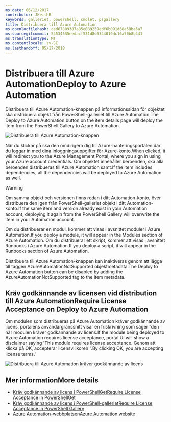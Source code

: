 ```yaml
---
ms.date: 06/12/2017
contributor: JKeithB
keywords: galleriet, powershell, cmdlet, psgallery
title: Distribuera till Azure Automation
ms.openlocfilehash: ced67809387a85e089259edf6b091d68e58ba6a7
ms.sourcegitcommit: 54534635eedacf531d8d6344019dc16a50b8b441
ms.translationtype: MT
ms.contentlocale: sv-SE
ms.lasthandoff: 05/17/2018
---
```

# <a name="deploy-to-azure-automation"></a><span data-ttu-id="90b6a-103">Distribuera till Azure Automation</span><span class="sxs-lookup"><span data-stu-id="90b6a-103">Deploy to Azure Automation</span></span>

<span data-ttu-id="90b6a-104">Distribuera till Azure Automation-knappen på informationssidan för objektet ska distribuera objekt från PowerShell-galleriet till Azure Automation.</span><span class="sxs-lookup"><span data-stu-id="90b6a-104">The Deploy to Azure Automation button on the item details page will deploy the item from the PowerShell Gallery to Azure Automation.</span></span>

![Distribuera till Azure Automation-knappen](../../Images/DeployToAzureAutomationButton.png)

<span data-ttu-id="90b6a-106">När du klickar på ska den omdirigera dig till Azure-hanteringsportalen där du loggar in med dina inloggningsuppgifter för Azure-konto.</span><span class="sxs-lookup"><span data-stu-id="90b6a-106">When clicked, it will redirect you to the Azure Management Portal, where you sign in using your Azure account credentials.</span></span>
<span data-ttu-id="90b6a-107">Om objektet innehåller beroenden, ska alla beroenden distribueras till Azure Automation samt.</span><span class="sxs-lookup"><span data-stu-id="90b6a-107">If the item includes dependencies, all the dependencies will be deployed to Azure Automation as well.</span></span>

> [!WARNING]
> <span data-ttu-id="90b6a-108">Om samma objekt och versionen finns redan i ditt Automation-konto, över distribuera den igen från PowerShell-galleriet objekt i ditt Automation-konto.</span><span class="sxs-lookup"><span data-stu-id="90b6a-108">If the same item and version already exist in your Automation account, deploying it again from the PowerShell Gallery will overwrite the item in your Automation account.</span></span>

<span data-ttu-id="90b6a-109">Om du distribuerar en modul, kommer att visas i avsnittet moduler i Azure Automation.</span><span class="sxs-lookup"><span data-stu-id="90b6a-109">If you deploy a module, it will appear in the Modules section of Azure Automation.</span></span>  <span data-ttu-id="90b6a-110">Om du distribuerar ett skript, kommer att visas i avsnittet Runbooks i Azure Automation.</span><span class="sxs-lookup"><span data-stu-id="90b6a-110">If you deploy a script, it will appear in the Runbooks section of Azure Automation.</span></span>

<span data-ttu-id="90b6a-111">Distribuera till Azure Automation-knappen kan inaktiveras genom att lägga till taggen AzureAutomationNotSupported objektmetadata.</span><span class="sxs-lookup"><span data-stu-id="90b6a-111">The Deploy to Azure Automation button can be disabled by adding the AzureAutomationNotSupported tag to the item metadata.</span></span>

## <a name="require-license-acceptance-on-deploy-to-azure-automation"></a><span data-ttu-id="90b6a-112">Kräv godkännande av licensen vid distribution till Azure Automation</span><span class="sxs-lookup"><span data-stu-id="90b6a-112">Require License Acceptance on Deploy to Azure Automation</span></span>

<span data-ttu-id="90b6a-113">Om modulen som distribueras på Azure Automation kräver godkännande av licens, portalens användargränssnitt visar en friskrivning som säger ”den här modulen kräver godkännande av licens.</span><span class="sxs-lookup"><span data-stu-id="90b6a-113">If the module being deployed to Azure Automation requires license acceptance, portal UI will show a disclaimer saying 'This module requires license acceptance.</span></span> <span data-ttu-id="90b6a-114">Genom att klicka på OK, accepterar licensvillkoren ”.</span><span class="sxs-lookup"><span data-stu-id="90b6a-114">By clicking OK, you are accepting license terms.'</span></span>

![Distribuera till Azure Automation kräver godkännande av licens](../../Images/DeployToAzureAutomationRequireLicenseAcceptanceDisclaimer.png)

## <a name="more-details"></a><span data-ttu-id="90b6a-116">Mer information</span><span class="sxs-lookup"><span data-stu-id="90b6a-116">More details</span></span>

- [<span data-ttu-id="90b6a-117">Kräv godkännande av licens i PowerShellGet</span><span class="sxs-lookup"><span data-stu-id="90b6a-117">Require License Acceptance in PowerShellGet</span></span>](../../concepts/module-license-acceptance.md)
- [<span data-ttu-id="90b6a-118">Kräv godkännande av licens i PowerShell-galleriet</span><span class="sxs-lookup"><span data-stu-id="90b6a-118">Require License Acceptance in PowerShell Gallery</span></span>](items-that-require-license-acceptance.md)
- [<span data-ttu-id="90b6a-119">Azure Automation-webbplatsen</span><span class="sxs-lookup"><span data-stu-id="90b6a-119">Azure Automation website</span></span>](http://azure.microsoft.com/services/automation/)
